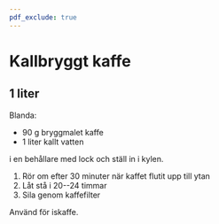 ```yaml
---
pdf_exclude: true
---
```


# Kallbryggt kaffe

## 1 liter

Blanda:

-   90 g bryggmalet kaffe
-   1 liter kallt vatten

i en behållare med lock och ställ in i kylen.

1.  Rör om efter 30 minuter när kaffet flutit upp till ytan
2.  Låt stå i 20--24 timmar
3.  Sila genom kaffefilter

Använd för iskaffe.
